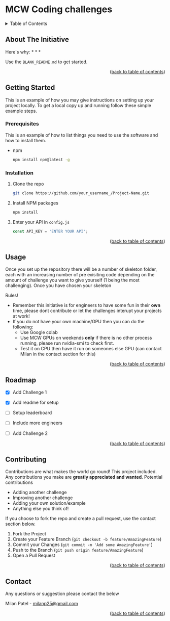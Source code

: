 <!-- ABOUT THE PROJECT -->
# MCW Coding challenges


<!-- TABLE OF CONTENTS -->
<details>
  <summary>Table of Contents</summary>
  <ol>
    <li>
      <a href="#about-the-initiative">About The Initiative</a>
    </li>
    <li>
      <a href="#getting-started">Getting Started</a>
      <ul>
        <li><a href="#prerequisites">Prerequisites</a></li>
        <li><a href="#installation">Installation</a></li>
      </ul>
    </li>
    <li><a href="#usage">Usage</a></li>
    <li><a href="#roadmap">Roadmap</a></li>
    <li><a href="#contributing">Contributing</a></li>    
    <li><a href="#contact">Contact</a></li>
    
  </ol>
</details>



<!-- About The Initiative -->
## About The Initiative



Here's why:
* 
* 
* 



Use the `BLANK_README.md` to get started.

<p align="right">(<a href="#readme-top">back to table of contents</a>)</p>

<!-- GETTING STARTED -->
## Getting Started

This is an example of how you may give instructions on setting up your project locally.
To get a local copy up and running follow these simple example steps.

### Prerequisites

This is an example of how to list things you need to use the software and how to install them.
* npm
  ```sh
  npm install npm@latest -g
  ```

### Installation



1. Clone the repo
   ```sh
   git clone https://github.com/your_username_/Project-Name.git
   ```
3. Install NPM packages
   ```sh
   npm install
   ```
4. Enter your API in `config.js`
   ```js
   const API_KEY = 'ENTER YOUR API';
   ```

<p align="right">(<a href="#readme-top">back to table of contents</a>)</p>



<!-- USAGE EXAMPLES -->
## Usage

Once you set up the repository there will be a number of skeleton folder, each with an increasing number of pre exisiting code depending on the amount of challenge you want to give yourself (1 being the most challenging). Once you have chosen your skeleton

Rules!
* Remember this initiative is for engineers to have some fun in their **own** time, please dont contribute or let the challenges interupt your projects at work!
* If you do not have your own machine/GPU then you can do the following:
    * Use Google colab
    * Use MCW GPUs on weekends **only** if there is no other process running, please run nvidia-smi to check first.
    * Test it on CPU then have it run on someones else GPU (can contact Milan in the contact section for this)


<p align="right">(<a href="#readme-top">back to table of contents</a>)</p>



<!-- ROADMAP -->
## Roadmap

- [x] Add Challenge 1
- [x] Add readme for setup
- [ ] Setup leaderboard
- [ ] Include more engineers
- [ ] Add Challenge 2



<p align="right">(<a href="#readme-top">back to table of contents</a>)</p>

<!-- CONTRIBUTING -->
## Contributing

Contributions are what makes the world go round! This project included. Any contributions you make are **greatly appreciated and wanted**. 
Potential contributions
* Adding another challenge
* Improving another challenge
* Adding your own solution/example
* Anything else you think of!

If you choose to fork the repo and create a pull request, use the contact section below.

1. Fork the Project
2. Create your Feature Branch (`git checkout -b feature/AmazingFeature`)
3. Commit your Changes (`git commit -m 'Add some AmazingFeature'`)
4. Push to the Branch (`git push origin feature/AmazingFeature`)
5. Open a Pull Request

<p align="right">(<a href="#readme-top">back to table of contents</a>)</p>

<!-- CONTACT -->
## Contact

Any questions or suggestion please contact the below

Milan Patel - milanp25@gmail.com

<p align="right">(<a href="#readme-top">back to table of contents</a>)</p>